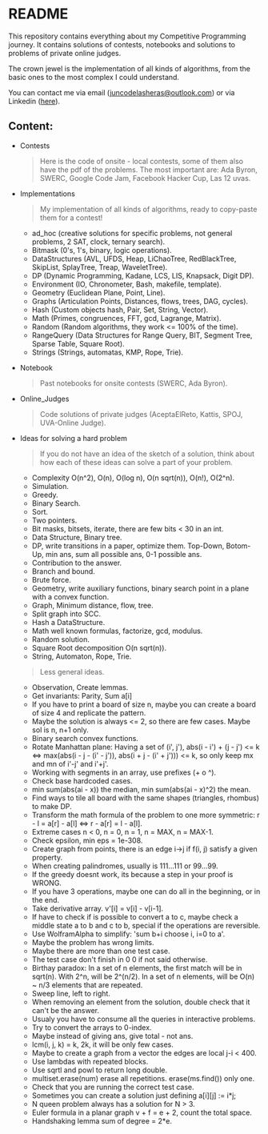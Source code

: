 # README
This repository contains everything about my Competitive Programming journey. It contains solutions of contests, notebooks and solutions to problems of private online judges.

The crown jewel is the implementation of all kinds of algorithms, from the basic ones to the most complex I could understand.

You can contact me via email ([juncodelasheras@outlook.com](mailto:juncodelasheras@outlook.com)) or via Linkedin ([here](https://www.linkedin.com/in/junco-de-las-heras-valenzuela/)).

## Content:
- Contests
  > Here is the code of onsite - local contests, some of them also have the pdf of the problems.
  The most important are: Ada Byron, SWERC, Google Code Jam, Facebook Hacker Cup, Las 12 uvas.
- Implementations
  > My implementation of all kinds of algorithms, ready to copy-paste them for a contest!
  - ad_hoc (creative solutions for specific problems, not general problems, 2 SAT, clock, ternary search).
  - Bitmask (0's, 1's, binary, logic operations).
  - DataStructures (AVL, UFDS, Heap, LiChaoTree, RedBlackTree, SkipList, SplayTree, Treap, WaveletTree).
  - DP (Dynamic Programming, Kadane, LCS, LIS, Knapsack, Digit DP).
  - Environment (IO, Chronometer, Bash, makefile, template).
  - Geometry (Euclidean Plane, Point, Line).
  - Graphs (Articulation Points, Distances, flows, trees, DAG, cycles).
  - Hash (Custom objects hash, Pair, Set, String, Vector).
  - Math (Primes, congruences, FFT, gcd, Lagrange, Matrix).
  - Random (Random algorithms, they work <= 100% of the time).
  - RangeQuery (Data Structures for Range Query, BIT, Segment Tree, Sparse Table, Square Root).
  - Strings (Strings, automatas, KMP, Rope, Trie).

- Notebook
  > Past notebooks for onsite contests (SWERC, Ada Byron).
- Online_Judges
  > Code solutions of private judges (AceptaElReto, Kattis, SPOJ, UVA-Online Judge).
  
  
- Ideas for solving a hard problem
  > If you do not have an idea of the sketch of a solution, think about how each of these ideas can solve a part of your problem.
  - Complexity O(n^2), O(n), O(log n), O(n sqrt(n)), O(n!), O(2^n).
  - Simulation.
  - Greedy.
  - Binary Search.
  - Sort.
  - Two pointers.
  - Bit masks, bitsets, iterate, there are few bits < 30 in an int.
  - Data Structure, Binary tree.
  - DP, write transitions in a paper, optimize them. Top-Down, Botom-Up, min ans, sum all possible ans, 0-1 possible ans.
  - Contribution to the answer.
  - Branch and bound.
  - Brute force.
  - Geometry, write auxiliary functions, binary search point in a plane with a convex function.
  - Graph, Minimum distance, flow, tree.
  - Split graph into SCC.
  - Hash a DataStructure.
  - Math well known formulas, factorize, gcd, modulus.
  - Random solution.
  - Square Root decomposition O(n sqrt(n)). 
  - String, Automaton, Rope, Trie.
  > Less general ideas.
  - Observation, Create lemmas.
  - Get invariants: Parity, Sum a[i]
  - If you have to print a board of size n, maybe you can create a board of size 4 and replicate the pattern.
  - Maybe the solution is always <= 2, so there are few cases. Maybe sol is n, n+1 only.
  - Binary search convex functions.
  - Rotate Manhattan plane: Having a set of (i', j'), abs(i - i') + (j - j') <= k <=> max(abs(i - j - (i' - j')), abs(i + j - (i' + j'))) <= k, so only keep mx and mn of i'-j' and i'+j'.
  - Working with segments in an array, use prefixes (+ o ^).
  - Check base hardcoded cases.
  - min sum(abs(ai - x)) the median, min sum(abs(ai - x)^2) the mean.
  - Find ways to tile all board with the same shapes (triangles, rhombus) to make DP.
  - Transform the math formula of the problem to one more symmetric: r - l = a[r] - a[l] <=> r - a[r] = l - a[l].
  - Extreme cases n < 0, n = 0, n = 1, n = MAX, n = MAX-1.
  - Check epsilon, min eps = 1e-308.
  - Create graph from points, there is an edge i->j if f(i, j) satisfy a given property.
  - When creating palindromes, usually is 111...111 or 99...99.
  - If the greedy doesnt work, its because a step in your proof is WRONG.
  - If you have 3 operations, maybe one can do all in the beginning, or in the end.
  - Take derivative array. v'[i] = v[i] - v[i-1].
  - If have to check if is possible to convert a to c, maybe check a middle state a to b and c to b, special if the operations are reversible.
  - Use WolframAlpha to simplify: 'sum b+i choose i, i=0 to a'.
  - Maybe the problem has wrong limits.
  - Maybe there are more than one test case.
  - The test case don't finish in 0 0 if not said otherwise.
  - Birthay paradox: In a set of n elements, the first match will be in sqrt(n). With 2^n, will be 2^(n/2). In a set of n elements, will be O(n) ~ n/3 elements that are repeated.
  - Sweep line, left to right.
  - When removing an element from the solution, double check that it can't be the answer.
  - Usualy you have to consume all the queries in interactive problems. 
  - Try to convert the arrays to 0-index.
  - Maybe instead of giving ans, give total - not ans.
  - lcm(i, j, k) = k, 2k, it will be only few cases.
  - Maybe to create a graph from a vector the edges are local j-i < 400.
  - Use lambdas with repeated blocks.
  - Use sqrtl and powl to return long double.
  - multiset.erase(num) erase all repetitions. erase(ms.find()) only one.
  - Check that you are running the correct test case.
  - Sometimes you can create a solution just defining a[i][j] := i*j;
  - N queen problem always has a solution for N > 3.
  - Euler formula in a planar graph v + f = e + 2, count the total space.
  - Handshaking lemma sum of degree = 2*e. 
  
  
  
  
